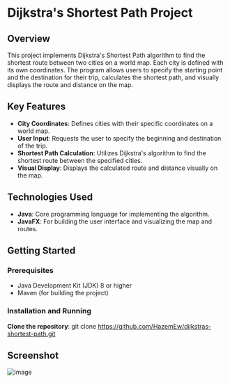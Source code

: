 # Dijkstra's Shortest Path Project

## Overview
This project implements Dijkstra's Shortest Path algorithm to find the shortest route between two cities on a world map. Each city is defined with its own coordinates. The program allows users to specify the starting point and the destination for their trip, calculates the shortest path, and visually displays the route and distance on the map.

## Key Features
- **City Coordinates**: Defines cities with their specific coordinates on a world map.
- **User Input**: Requests the user to specify the beginning and destination of the trip.
- **Shortest Path Calculation**: Utilizes Dijkstra's algorithm to find the shortest route between the specified cities.
- **Visual Display**: Displays the calculated route and distance visually on the map.

## Technologies Used
- **Java**: Core programming language for implementing the algorithm.
- **JavaFX**: For building the user interface and visualizing the map and routes.

## Getting Started


### Prerequisites
- Java Development Kit (JDK) 8 or higher
- Maven (for building the project)

### Installation and Running

  **Clone the repository**:
   git clone https://github.com/HazemEw/dijkstras-shortest-path.git


## Screenshot

![image](https://github.com/user-attachments/assets/b32907b6-f4ff-4222-826a-55a8f480f854)

   
